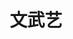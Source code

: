 ---
title: 文武艺
description: 学成文武艺，货与帝王家。
image:  /covers/cover11.png

# Badge style
# style:
#     background: "#2a9d8f"
#     color: "#fff"
---